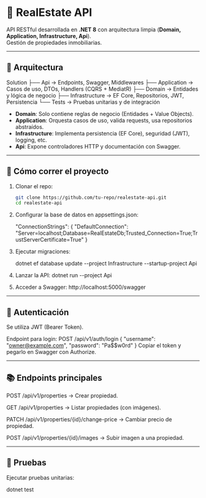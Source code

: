 # 🏡 RealEstate API

API RESTful desarrollada en **.NET 8** con arquitectura limpia (**Domain, Application, Infrastructure, Api**).  
Gestión de propiedades inmobiliarias.

---

## 📌 Arquitectura
Solution
├── Api -> Endpoints, Swagger, Middlewares
├── Application -> Casos de uso, DTOs, Handlers (CQRS + MediatR)
├── Domain -> Entidades y lógica de negocio
├── Infrastructure -> EF Core, Repositorios, JWT, Persistencia
└── Tests -> Pruebas unitarias y de integración


- **Domain**: Solo contiene reglas de negocio (Entidades + Value Objects).  
- **Application**: Orquesta casos de uso, valida requests, usa repositorios abstraídos.  
- **Infrastructure**: Implementa persistencia (EF Core), seguridad (JWT), logging, etc.  
- **Api**: Expone controladores HTTP y documentación con Swagger.  

---

## 🚀 Cómo correr el proyecto

1. Clonar el repo:
   ```bash
   git clone https://github.com/tu-repo/realestate-api.git
   cd realestate-api
   
2. Configurar la base de datos en appsettings.json:

   "ConnectionStrings": {
  	"DefaultConnection": "Server=localhost;Database=RealEstateDb;Trusted_Connection=True;TrustServerCertificate=True"
	}
3. Ejecutar migraciones:

    dotnet ef database update --project Infrastructure --startup-project Api

4. Lanzar la API:
    dotnet run --project Api 

5. Acceder a Swagger:
    http://localhost:5000/swagger  

---


## 🔑 Autenticación

Se utiliza JWT (Bearer Token).

Endpoint para login:
POST /api/v1/auth/login
{
  "username": "owner@example.com",
  "password": "Pa$$w0rd"
}
Copiar el token y pegarlo en Swagger con Authorize.

---

## 📚 Endpoints principales

POST /api/v1/properties → Crear propiedad.

GET /api/v1/properties → Listar propiedades (con imágenes).

PATCH /api/v1/properties/{id}/change-price → Cambiar precio de propiedad.

POST /api/v1/properties/{id}/images → Subir imagen a una propiedad.

---

## 🧪 Pruebas

Ejecutar pruebas unitarias:

dotnet test